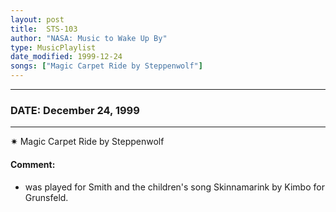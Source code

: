 ```yaml
---
layout: post
title:  STS-103
author: "NASA: Music to Wake Up By"
type: MusicPlaylist
date_modified: 1999-12-24
songs: ["Magic Carpet Ride by Steppenwolf"]
---
```


----
### DATE: December 24, 1999
----
✷ Magic Carpet Ride by Steppenwolf

#### Comment:
* was played for Smith and the children's song Skinnamarink by Kimbo for Grunsfeld.



<br/>
<center>
	<a target="_blank"
	   href="https://twitter.com/intent/tweet?hashtags=Space,NASA,Playlist,NASAWakeupCalls,SpaceProgram&text={{ page.author}}, '{{ page.songs.first }}' {{ page.title }}, {{ page.date | date: '%B %d, %Y' }}. {{ site.url }}{{ page.url }} @nasawakeupcalls">
	   <i class="fab fa-twitter" alt="Tweet this page" style="font-size: 1.3em;"></i>
	</a>
	&nbsp; 	<i class="fas fa-user-astronaut" style="font-size: 1.5em;"></i> &nbsp;
    <a type="amzn" search="'Magic Carpet Ride by Steppenwolf'" category="popular music">
        <i class="fab fa-amazon" style="font-size: 1.3em;"></i>
    </a>
</center>
